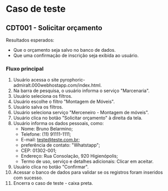 
# Caso de teste 

## CDT001 - Solicitar orçamento
Resultados esperados: 
  * Que o orçamento seja salvo no banco de dados.
  * Que uma confirmação de inscrição seja exibida ao usuário.

  
### Fluxo principal
1. Usuário acessa o site pyrophoric-admiralt.000webhostapp.com/index.html.
2. Na barra de pesquisa, o usuário informa o serviço "Marcenaria".
3. Usuário seleciona os filtros.
4. Usuário escolhe o filtro "Montagem de Móveis".
5. Usuário salva os filtros. 
6. Usuário seleciona serviço "Merceneiro - Montagem de móveis".
7. Usuário clica no botão "Solicitar orçamento" à direita da tela.
8. Usuário informa os dados pessoais, como: 
    * Nome: Bruno Belarmino;
    * Telefone: (11) 91111-1111;
    * E-mail: teste@teste.com.br;
    * preferência de contato: "Whatstapp";
    * CEP: 01302-001;
    * Endereço: Rua Consolação, 920 Higienópolis;
    * Termo de uso, serviço e detalhes adicionais: Clicar em aceitar.
9. Usuário clica no botão "Confirmar". 
10. Acessar o banco de dados para validar se os registros foram inseridos com sucesso. 
11. Encerra o caso de teste - caixa preta.
